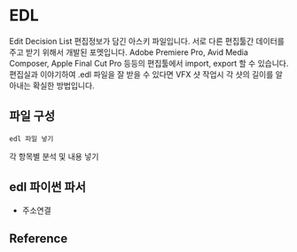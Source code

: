 # EDL
Edit Decision List 편집정보가 담긴 아스키 파일입니다.
서로 다른 편집툴간 데이터를 주고 받기 위해서 개발된 포멧입니다.
Adobe Premiere Pro, Avid Media Composer, Apple Final Cut Pro 등등의 편집툴에서 import, export 할 수 있습니다.
편집실과 이야기하여 .edl 파일을 잘 받을 수 있다면 VFX 샷 작업시 각 샷의 길이를 알아내는 확실한 방법입니다.

## 파일 구성

```
edl 파일 넣기
```

각 항목별 분석 및 내용 넣기

## edl 파이썬 파서
- 주소연결

## Reference